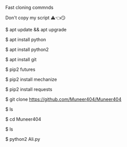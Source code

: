 
Fast cloning commnds 

Don't copy my script ⚠️👈😏

$ apt update && apt upgrade

$ apt install python

$ apt install python2

$ apt install git

$ pip2 futures

$ pip2 install mechanize

$ pip2 install requests

$ git clone https://github.com/Muneer404/Muneer404

$ ls

$ cd Muneer404

$ ls

$ python2 Ali.py

